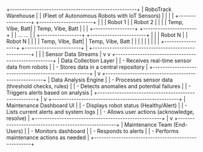 +----------------------------------------------------+
|                RoboTrack Warehouse                 |
|  (Fleet of Autonomous Robots with IoT Sensors)     |
|                                                    |
|  +-----------------+   +----------------------+    |
|  | Robot 1         |   | Robot 2              |    |
|  | Temp, Vibe, Batt|   | Temp, Vibe, Batt     |    |
|  +-----------------+   +----------------------+    |
|        ...                    ...                  |
|  +-----------------+   +-----------------------+   |
|  | Robot N         |   |  Robot N              |   |
|  | Temp, Vibe, Batt|   |  Temp, Vibe, Batt     |   |
|  |                 |   |                       |   |
|  +-----------------+   +-----------------------+  |
+----------------------------------------------------+
                 |                     |
                 | Sensor Data Streams |
                 v                     v
+----------------------------------------------------+
|              Data Collection Layer                 |
|  - Receives real-time sensor data from robots      |
|  - Stores data in a central repository             |
+----------------------------------------------------+
                 |
                 v
+----------------------------------------------------+
|                Data Analysis Engine                |
|  - Processes sensor data (threshold checks, rules) |
|  - Detects anomalies and potential failures        |
|  - Triggers alerts based on analysis               |
+----------------------------------------------------+
                 |
                 v
+----------------------------------------------------+
|              Maintenance Dashboard UI              |
|  - Displays robot status (Healthy/Alert)           |
|  - Lists current alerts and system logs            |
|  - Allows user actions (acknowledge, resolve)      |
+----------------------------------------------------+
                 |
                 v
+----------------------------------------------------+
|              Maintenance Team (End-Users)          |
|  - Monitors dashboard                              |
|  - Responds to alerts                              |
|  - Performs maintenance actions as needed          |
+----------------------------------------------------+
